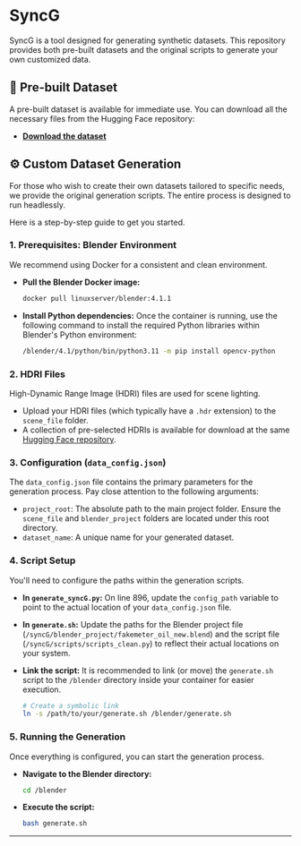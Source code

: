 # SyncG

SyncG is a tool designed for generating synthetic datasets. This repository provides both pre-built datasets and the original scripts to generate your own customized data.

## 💾 Pre-built Dataset

A pre-built dataset is available for immediate use. You can download all the necessary files from the Hugging Face repository:

*   **[Download the dataset](https://huggingface.co/datasets/YihengDeng/syncG/tree/main)**

## ⚙️ Custom Dataset Generation

For those who wish to create their own datasets tailored to specific needs, we provide the original generation scripts. The entire process is designed to run headlessly.

Here is a step-by-step guide to get you started.

### 1. Prerequisites: Blender Environment

We recommend using Docker for a consistent and clean environment.

* **Pull the Blender Docker image:**

  ```bash
  docker pull linuxserver/blender:4.1.1
  ```

* **Install Python dependencies:**
  Once the container is running, use the following command to install the required Python libraries within Blender's Python environment:

  ```bash
  /blender/4.1/python/bin/python3.11 -m pip install opencv-python
  ```

### 2. HDRI Files

High-Dynamic Range Image (HDRI) files are used for scene lighting.

*   Upload your HDRI files (which typically have a `.hdr` extension) to the `scene_file` folder.
*   A collection of pre-selected HDRIs is available for download at the same [Hugging Face repository](https://huggingface.co/datasets/YihengDeng/syncG/tree/main).

### 3. Configuration (`data_config.json`)

The `data_config.json` file contains the primary parameters for the generation process. Pay close attention to the following arguments:

*   `project_root`: The absolute path to the main project folder. Ensure the `scene_file` and `blender_project` folders are located under this root directory.
*   `dataset_name`: A unique name for your generated dataset.

### 4. Script Setup

You'll need to configure the paths within the generation scripts.

* **In `generate_syncG.py`:**
  On line 896, update the `config_path` variable to point to the actual location of your `data_config.json` file.

* **In `generate.sh`:**
  Update the paths for the Blender project file (`/syncG/blender_project/fakemeter_oil_new.blend`) and the script file (`/syncG/scripts/scripts_clean.py`) to reflect their actual locations on your system.

* **Link the script:**
  It is recommended to link (or move) the `generate.sh` script to the `/blender` directory inside your container for easier execution.

  ```bash
  # Create a symbolic link
  ln -s /path/to/your/generate.sh /blender/generate.sh
  ```

### 5. Running the Generation

Once everything is configured, you can start the generation process.

* **Navigate to the Blender directory:**

  ```bash
  cd /blender
  ```

* **Execute the script:**

  ```bash
  bash generate.sh
  ```

***